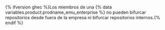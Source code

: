 {% ifversion ghec %}Los miembros de una {% data variables.product.prodname_emu_enterprise %} no pueden bifurcar repositorios desde fuera de la empresa ni bifurcar repositorios internos.{% endif %}
